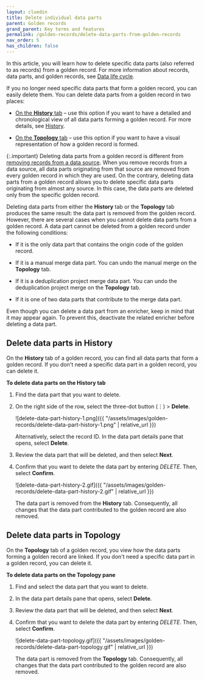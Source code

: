 ```yaml
---
layout: cluedin
title: Delete individual data parts
parent: Golden records
grand_parent: Key terms and features
permalink: /golden-records/delete-data-parts-from-golden-records
nav_order: 5
has_children: false
---
```


In this article, you will learn how to delete specific data parts (also referred to as records) from a golden record. For more information about records, data parts, and golden records, see [Data life cycle](/key-terms-and-features/data-life-cycle).

If you no longer need specific data parts that form a golden record, you can easily delete them. You can delete data parts from a golden record in two places:

- [On the **History** tab](#delete-data-parts-in-history) – use this option if you want to have a detailed and chronological view of all data parts forming a golden record. For more details, see [History](/key-terms-and-features/golden-records/history).

- [On the **Topology** tab](#delete-data-parts-in-topology) – use this option if you want to have a visual representation of how a golden record is formed.

{:.important}
Deleting data parts from a golden record is different from [removing records from a data source](/integration/additional-operations-on-records/remove-records). When you remove records from a data source, all data parts originating from that source are removed from every golden record in which they are used. On the contrary, deleting data parts from a golden record allows you to delete specific data parts originating from almost any source. In this case, the data parts are deleted only from the specific golden record.

Deleting data parts from either the **History** tab or the **Topology** tab produces the same result: the data part is removed from the golden record. However, there are several cases when you cannot delete data parts from a golden record. A data part cannot be deleted from a golden record under the following conditions:

- If it is the only data part that contains the origin code of the golden record.

- If it is a manual merge data part. You can undo the manual merge on the **Topology** tab.

- If it is a deduplication project merge data part. You can undo the deduplication project merge on the **Topology** tab.

- If it is one of two data parts that contribute to the merge data part.

Even though you can delete a data part from an enricher, keep in mind that it may appear again. To prevent this, deactivate the related enricher before deleting a data part.

## Delete data parts in History

On the **History** tab of a golden record, you can find all data parts that form a golden record. If you don't need a specific data part in a golden record, you can delete it.

**To delete data parts on the History tab**

1. Find the data part that you want to delete.

1. On the right side of the row, select the three-dot button (⋮) > **Delete**.

    ![delete-data-part-history-1.png]({{ "/assets/images/golden-records/delete-data-part-history-1.png" | relative_url }})

    Alternatively, select the record ID. In the data part details pane that opens, select **Delete**.

1. Review the data part that will be deleted, and then select **Next**.

1. Confirm that you want to delete the data part by entering _DELETE_. Then, select **Confirm**.

    ![delete-data-part-history-2.gif]({{ "/assets/images/golden-records/delete-data-part-history-2.gif" | relative_url }})

    The data part is removed from the **History** tab. Consequently, all changes that the data part contributed to the golden record are also removed.

## Delete data parts in Topology

On the **Topology** tab of a golden record, you view how the data parts forming a golden record are linked. If you don't need a specific data part in a golden record, you can delete it.

**To delete data parts on the Topology pane**

1. Find and select the data part that you want to delete.

1. In the data part details pane that opens, select **Delete**.

1. Review the data part that will be deleted, and then select **Next**.

1. Confirm that you want to delete the data part by entering _DELETE_. Then, select **Confirm**.

    ![delete-data-part-topology.gif]({{ "/assets/images/golden-records/delete-data-part-topology.gif" | relative_url }})

    The data part is removed from the **Topology** tab. Consequently, all changes that the data part contributed to the golden record are also removed.